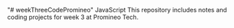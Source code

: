 "# weekThreeCodePromineo" 
JavaScript
This repository includes notes and coding projects for week 3 at Promineo Tech. 
